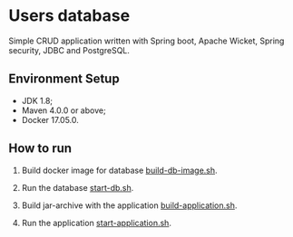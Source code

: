 Users database
=================

Simple CRUD application written with Spring boot, Apache Wicket, Spring security, JDBC and PostgreSQL.

## Environment Setup

- JDK 1.8;
- Maven 4.0.0 or above;
- Docker 17.05.0.


## How to run

1. Build docker image for database [build-db-image.sh](./build-db-image.sh).

2. Run the database [start-db.sh](./start-db.sh).
    
3. Build jar-archive with the application [build-application.sh](./build-application.sh).

4. Run the application [start-application.sh](./start-application.sh).